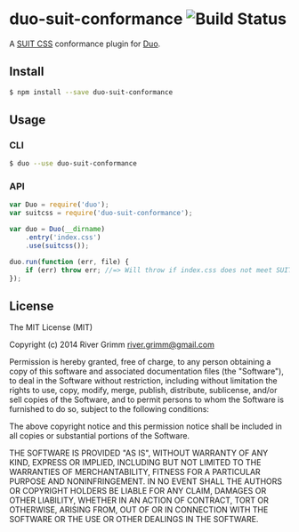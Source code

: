# duo-suit-conformance ![Build Status](https://travis-ci.org/staygrimm/duo-suit-conformance.svg?branch=master)

A [SUIT CSS](github.com/suitcss/suit) conformance plugin for [Duo](https://github.com/duojs/duo).

## Install

```sh
$ npm install --save duo-suit-conformance
```

## Usage

### CLI

```sh
$ duo --use duo-suit-conformance
```

### API

```js
var Duo = require('duo');
var suitcss = require('duo-suit-conformance');

var duo = Duo(__dirname)
    .entry('index.css')
    .use(suitcss());

duo.run(function (err, file) {
    if (err) throw err; //=> Will throw if index.css does not meet SUIT CSS naming conventions
});
```

## License

The MIT License (MIT)

Copyright (c) 2014 River Grimm <river.grimm@gmail.com>

Permission is hereby granted, free of charge, to any person obtaining a copy
of this software and associated documentation files (the "Software"), to deal
in the Software without restriction, including without limitation the rights
to use, copy, modify, merge, publish, distribute, sublicense, and/or sell
copies of the Software, and to permit persons to whom the Software is
furnished to do so, subject to the following conditions:

The above copyright notice and this permission notice shall be included in all
copies or substantial portions of the Software.

THE SOFTWARE IS PROVIDED "AS IS", WITHOUT WARRANTY OF ANY KIND, EXPRESS OR
IMPLIED, INCLUDING BUT NOT LIMITED TO THE WARRANTIES OF MERCHANTABILITY,
FITNESS FOR A PARTICULAR PURPOSE AND NONINFRINGEMENT. IN NO EVENT SHALL THE
AUTHORS OR COPYRIGHT HOLDERS BE LIABLE FOR ANY CLAIM, DAMAGES OR OTHER
LIABILITY, WHETHER IN AN ACTION OF CONTRACT, TORT OR OTHERWISE, ARISING FROM,
OUT OF OR IN CONNECTION WITH THE SOFTWARE OR THE USE OR OTHER DEALINGS IN THE
SOFTWARE.
